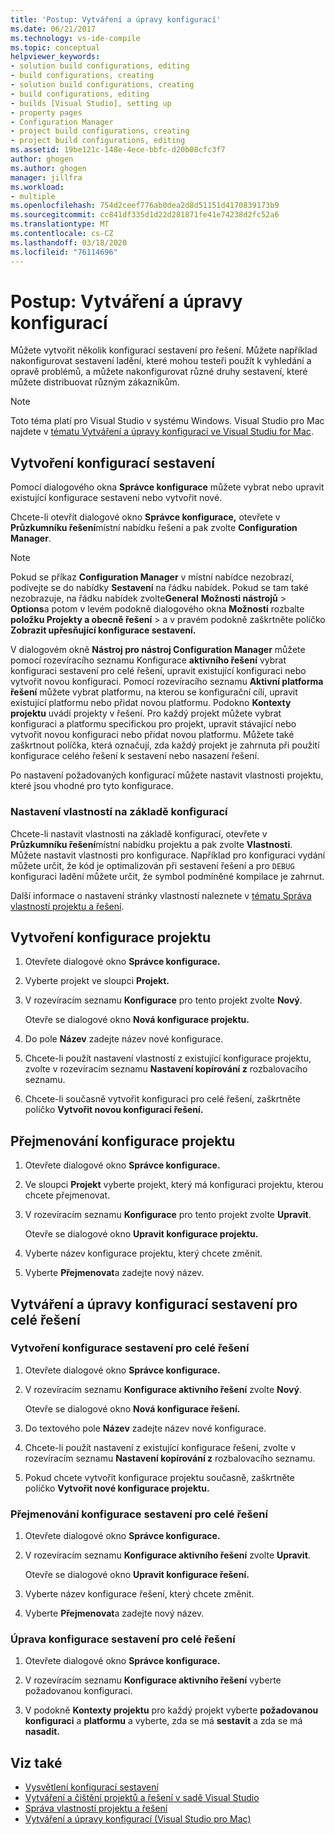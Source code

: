 ```yaml
---
title: 'Postup: Vytváření a úpravy konfigurací'
ms.date: 06/21/2017
ms.technology: vs-ide-compile
ms.topic: conceptual
helpviewer_keywords:
- solution build configurations, editing
- build configurations, creating
- solution build configurations, creating
- build configurations, editing
- builds [Visual Studio], setting up
- property pages
- Configuration Manager
- project build configurations, creating
- project build configurations, editing
ms.assetid: 19be121c-148e-4ece-bbfc-d20b08cfc3f7
author: ghogen
ms.author: ghogen
manager: jillfra
ms.workload:
- multiple
ms.openlocfilehash: 754d2ceef776ab0dea2d8d51151d4170839173b9
ms.sourcegitcommit: cc841df335d1d22d281871fe41e74238d2fc52a6
ms.translationtype: MT
ms.contentlocale: cs-CZ
ms.lasthandoff: 03/18/2020
ms.locfileid: "76114696"
---
```

# <a name="how-to-create-and-edit-configurations"></a>Postup: Vytváření a úpravy konfigurací

Můžete vytvořit několik konfigurací sestavení pro řešení. Můžete například nakonfigurovat sestavení ladění, které mohou testeři použít k vyhledání a opravě problémů, a můžete nakonfigurovat různé druhy sestavení, které můžete distribuovat různým zákazníkům.

> [!NOTE]
> Toto téma platí pro Visual Studio v systému Windows. Visual Studio pro Mac najdete v [tématu Vytváření a úpravy konfigurací ve Visual Studiu for Mac](/visualstudio/mac/create-and-edit-configurations).

## <a name="create-build-configurations"></a>Vytvoření konfigurací sestavení

Pomocí dialogového okna **Správce konfigurace** můžete vybrat nebo upravit existující konfigurace sestavení nebo vytvořit nové.

Chcete-li otevřít dialogové okno **Správce konfigurace,** otevřete v **Průzkumníku řešení**místní nabídku řešení a pak zvolte **Configuration Manager**.

> [!NOTE]
> Pokud se příkaz **Configuration Manager** v místní nabídce nezobrazí, podívejte se do nabídky **Sestavení** na řádku nabídek. Pokud se tam také nezobrazuje, na řádku nabídek zvolte**General** **Možnosti nástrojů** > **Options**a potom v levém podokně dialogového okna **Možnosti** rozbalte **položku Projekty a obecně řešení** > a v pravém podokně zaškrtněte políčko **Zobrazit upřesňující konfigurace sestavení.**

V dialogovém okně **Nástroj pro nástroj Configuration Manager** můžete pomocí rozevíracího seznamu Konfigurace **aktivního řešení** vybrat konfiguraci sestavení pro celé řešení, upravit existující konfiguraci nebo vytvořit novou konfiguraci. Pomocí rozevíracího seznamu **Aktivní platforma řešení** můžete vybrat platformu, na kterou se konfigurační cílí, upravit existující platformu nebo přidat novou platformu. Podokno **Kontexty projektu** uvádí projekty v řešení. Pro každý projekt můžete vybrat konfiguraci a platformu specifickou pro projekt, upravit stávající nebo vytvořit novou konfiguraci nebo přidat novou platformu. Můžete také zaškrtnout políčka, která označují, zda každý projekt je zahrnuta při použití konfigurace celého řešení k sestavení nebo nasazení řešení.

Po nastavení požadovaných konfigurací můžete nastavit vlastnosti projektu, které jsou vhodné pro tyto konfigurace.

### <a name="set-properties-based-on-configurations"></a>Nastavení vlastností na základě konfigurací

Chcete-li nastavit vlastnosti na základě konfigurací, otevřete v **Průzkumníku řešení**místní nabídku projektu a pak zvolte **Vlastnosti**. Můžete nastavit vlastnosti pro konfigurace. Například pro konfiguraci vydání můžete určit, že kód je optimalizován při sestavení řešení a pro `DEBUG` konfiguraci ladění můžete určit, že symbol podmíněné kompilace je zahrnut.

Další informace o nastavení stránky vlastností naleznete v [tématu Správa vlastností projektu a řešení](../ide/managing-project-and-solution-properties.md).

## <a name="create-a-project-configuration"></a>Vytvoření konfigurace projektu

1. Otevřete dialogové okno **Správce konfigurace.**

2. Vyberte projekt ve sloupci **Projekt.**

3. V rozevíracím seznamu **Konfigurace** pro tento projekt zvolte **Nový**.

     Otevře se dialogové okno **Nová konfigurace projektu.**

4. Do pole **Název** zadejte název nové konfigurace.

5. Chcete-li použít nastavení vlastností z existující konfigurace projektu, zvolte v rozevíracím seznamu **Nastavení kopírování z** rozbalovacího seznamu.

6. Chcete-li současně vytvořit konfiguraci pro celé řešení, zaškrtněte políčko **Vytvořit novou konfiguraci řešení.**

## <a name="rename-a-project-configuration"></a>Přejmenování konfigurace projektu

1. Otevřete dialogové okno **Správce konfigurace.**

2. Ve sloupci **Projekt** vyberte projekt, který má konfiguraci projektu, kterou chcete přejmenovat.

3. V rozevíracím seznamu **Konfigurace** pro tento projekt zvolte **Upravit**.

     Otevře se dialogové okno **Upravit konfigurace projektu.**

4. Vyberte název konfigurace projektu, který chcete změnit.

5. Vyberte **Přejmenovat**a zadejte nový název.

## <a name="create-and-modify-solution-wide-build-configurations"></a>Vytváření a úpravy konfigurací sestavení pro celé řešení

### <a name="to-create-a-solution-wide-build-configuration"></a>Vytvoření konfigurace sestavení pro celé řešení

1. Otevřete dialogové okno **Správce konfigurace.**

2. V rozevíracím seznamu **Konfigurace aktivního řešení** zvolte **Nový**.

     Otevře se dialogové okno **Nová konfigurace řešení.**

3. Do textového pole **Název** zadejte název nové konfigurace.

4. Chcete-li použít nastavení z existující konfigurace řešení, zvolte v rozevíracím seznamu **Nastavení kopírování z** rozbalovacího seznamu.

5. Pokud chcete vytvořit konfigurace projektu současně, zaškrtněte políčko **Vytvořit nové konfigurace projektu.**

### <a name="to-rename-a-solution-wide-build-configuration"></a>Přejmenování konfigurace sestavení pro celé řešení

1. Otevřete dialogové okno **Správce konfigurace.**

2. V rozevíracím seznamu **Konfigurace aktivního řešení** zvolte **Upravit**.

     Otevře se dialogové okno **Upravit konfigurace řešení.**

3. Vyberte název konfigurace řešení, který chcete změnit.

4. Vyberte **Přejmenovat**a zadejte nový název.

### <a name="to-modify-a-solution-wide-build-configuration"></a>Úprava konfigurace sestavení pro celé řešení

1. Otevřete dialogové okno **Správce konfigurace.**

2. V rozevíracím seznamu **Konfigurace aktivního řešení** vyberte požadovanou konfiguraci.

3. V podokně **Kontexty projektu** pro každý projekt vyberte **požadovanou konfiguraci** a **platformu** a vyberte, zda se má **sestavit** a zda se má **nasadit.**

## <a name="see-also"></a>Viz také

- [Vysvětlení konfigurací sestavení](../ide/understanding-build-configurations.md)
- [Vytváření a čištění projektů a řešení v sadě Visual Studio](../ide/building-and-cleaning-projects-and-solutions-in-visual-studio.md)
- [Správa vlastností projektu a řešení](managing-project-and-solution-properties.md)
- [Vytváření a úpravy konfigurací (Visual Studio pro Mac)](/visualstudio/mac/create-and-edit-configurations)
